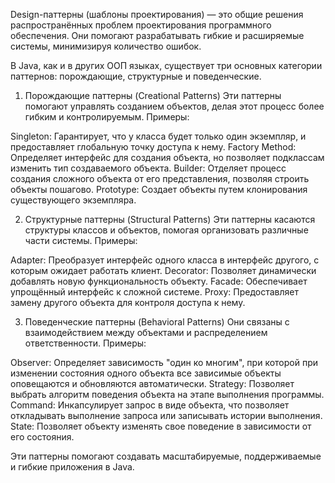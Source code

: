 Design-паттерны (шаблоны проектирования) — это общие решения распространённых проблем проектирования программного обеспечения.
Они помогают разрабатывать гибкие и расширяемые системы, минимизируя количество ошибок.

В Java, как и в других ООП языках, существует три основных категории паттернов: порождающие, структурные и поведенческие.

1. Порождающие паттерны (Creational Patterns)
Эти паттерны помогают управлять созданием объектов, делая этот процесс более гибким и контролируемым. Примеры:

Singleton: Гарантирует, что у класса будет только один экземпляр, и предоставляет глобальную точку доступа к нему.
Factory Method: Определяет интерфейс для создания объекта, но позволяет подклассам изменить тип создаваемого объекта.
Builder: Отделяет процесс создания сложного объекта от его представления, позволяя строить объекты пошагово.
Prototype: Создает объекты путем клонирования существующего экземпляра.


2. Структурные паттерны (Structural Patterns)
Эти паттерны касаются структуры классов и объектов, помогая организовать различные части системы. Примеры:

Adapter: Преобразует интерфейс одного класса в интерфейс другого, с которым ожидает работать клиент.
Decorator: Позволяет динамически добавлять новую функциональность объекту.
Facade: Обеспечивает упрощённый интерфейс к сложной системе.
Proxy: Предоставляет замену другого объекта для контроля доступа к нему.


3. Поведенческие паттерны (Behavioral Patterns)
Они связаны с взаимодействием между объектами и распределением ответственности. Примеры:

Observer: Определяет зависимость "один ко многим", при которой при изменении состояния одного объекта все зависимые объекты оповещаются и обновляются автоматически.
Strategy: Позволяет выбрать алгоритм поведения объекта на этапе выполнения программы.
Command: Инкапсулирует запрос в виде объекта, что позволяет откладывать выполнение запроса или записывать истории выполнения.
State: Позволяет объекту изменять свое поведение в зависимости от его состояния.

Эти паттерны помогают создавать масштабируемые, поддерживаемые и гибкие приложения в Java.